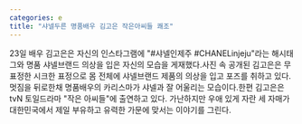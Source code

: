 ```yaml
---
categories: e
title: "샤넬두른 명품배우 김고은 작은아씨들 쾌조"
---
```

23일 배우 김고은은 자신의 인스타그램에 "#샤넬인제주 #CHANELinjeju"라는 해시태그와 명품 샤넬브랜드 의상을 입은 자신의 모습을 게재했다.사진 속 공개된 김고은은 무표정한 시크한 표정으로 몸 전체에 샤넬브랜드 제품의 의상을 입고 포즈를 취하고 있다. 멋짐을 뒤로한채 명품배우의 카리스마가 샤넬과 잘 어울리는 모습이다.한편 김고은은 tvN 토일드라마 "작은 아씨들"에 출연하고 있다. 가난하지만 우애 있게 자란 세 자매가 대한민국에서 제일 부유하고 유력한 가문에 맞서는 이야기를 그린다.